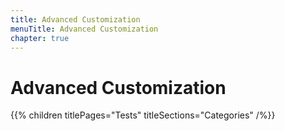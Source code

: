 ```yaml
---
title: Advanced Customization
menuTitle: Advanced Customization
chapter: true
---
```


# Advanced Customization

{{% children titlePages="Tests" titleSections="Categories" /%}}